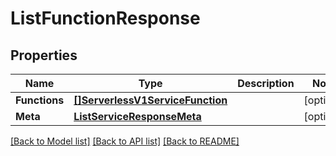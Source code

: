 # ListFunctionResponse

## Properties

Name | Type | Description | Notes
------------ | ------------- | ------------- | -------------
**Functions** | [**[]ServerlessV1ServiceFunction**](serverless.v1.service.function.md) |  | [optional] 
**Meta** | [**ListServiceResponseMeta**](ListServiceResponse_meta.md) |  | [optional] 

[[Back to Model list]](../README.md#documentation-for-models) [[Back to API list]](../README.md#documentation-for-api-endpoints) [[Back to README]](../README.md)


